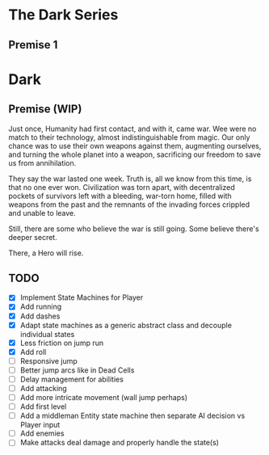 # The Dark Series
## Premise 1
# Dark
## Premise (WIP)
Just once, Humanity had first contact, and with it, came war. Wee were no match to their technology, almost indistinguishable from magic. Our only chance was to use their own weapons against them, augmenting ourselves, and turning the whole planet into a weapon, sacrificing our freedom to save us from annihilation.

They say the war lasted one week. Truth is, all we know from this time, is that no one ever won. Civilization was torn apart, with decentralized pockets of survivors left with a bleeding, war-torn home, filled with weapons from the past and the remnants of the invading forces crippled and unable to leave.

Still, there are some who believe the war is still going. Some believe there's deeper secret.

There, a Hero will rise.

## TODO
- [X] Implement State Machines for Player
- [X] Add running
- [X] Add dashes
- [X] Adapt state machines as a generic abstract class and decouple individual states
- [X] Less friction on jump run
- [X] Add roll
- [ ] Responsive jump
- [ ] Better jump arcs like in Dead Cells
- [ ] Delay management for abilities
- [ ] Add attacking
- [ ] Add more intricate movement (wall jump perhaps)
- [ ] Add first level
- [ ] Add a middleman Entity state machine then separate AI decision vs Player input
- [ ] Add enemies
- [ ] Make attacks deal damage and properly handle the state(s)
